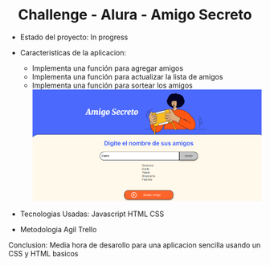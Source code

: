 <h1 align="center"> Challenge - Alura - Amigo Secreto </h1>

- Estado del proyecto: In progress

- Caracteristicas de la aplicacion:
    - Implementa una función para agregar amigos
    - Implementa una función para actualizar la lista de amigos
    - Implementa una función para sortear los amigos
   ![alt text](assets/screenshot.png)

- Tecnologias Usadas:
    Javascript
    HTML
    CSS

- Metodologia Agil 
    Trello

Conclusion: Media hora de desarollo para una aplicacion sencilla usando un CSS y HTML basicos